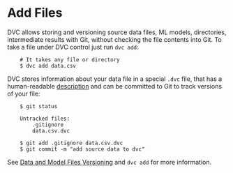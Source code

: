 # Add Files

DVC allows storing and versioning source data files, ML models, directories,
intermediate results with Git, without checking the file contents into Git.
To take a file under DVC control just run `dvc add`:

```dvc
    # It takes any file or directory
    $ dvc add data.csv
```

DVC stores information about your data file in a special `.dvc` file, that has a
human-readable [description](/doc/user-guide/dvc-file-format) and can be
committed to Git to track versions of your file:

```dvc
    $ git status

    Untracked files:
        .gitignore
        data.csv.dvc

    $ git add .gitignore data.csv.dvc
    $ git commit -m "add source data to dvc"
```

See [Data and Model Files Versioning](/doc/use-cases/data-and-model-files-versioning)
and `dvc add` for more information.
